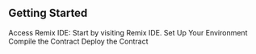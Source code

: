 ## Getting Started
Access Remix IDE: Start by visiting Remix IDE.
Set Up Your Environment
Compile the Contract
Deploy the Contract
